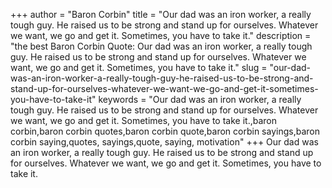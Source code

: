 +++
author = "Baron Corbin"
title = "Our dad was an iron worker, a really tough guy. He raised us to be strong and stand up for ourselves. Whatever we want, we go and get it. Sometimes, you have to take it."
description = "the best Baron Corbin Quote: Our dad was an iron worker, a really tough guy. He raised us to be strong and stand up for ourselves. Whatever we want, we go and get it. Sometimes, you have to take it."
slug = "our-dad-was-an-iron-worker-a-really-tough-guy-he-raised-us-to-be-strong-and-stand-up-for-ourselves-whatever-we-want-we-go-and-get-it-sometimes-you-have-to-take-it"
keywords = "Our dad was an iron worker, a really tough guy. He raised us to be strong and stand up for ourselves. Whatever we want, we go and get it. Sometimes, you have to take it.,baron corbin,baron corbin quotes,baron corbin quote,baron corbin sayings,baron corbin saying,quotes, sayings,quote, saying, motivation"
+++
Our dad was an iron worker, a really tough guy. He raised us to be strong and stand up for ourselves. Whatever we want, we go and get it. Sometimes, you have to take it.
